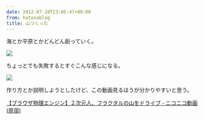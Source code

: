 ```yaml
---
date: 2012-07-28T23:05:47+09:00
from: hatenablog
title: 山つくった
---
```


<p>海とか平原とかどんどん創っていく。</p><p><img src="http://dl.dropbox.com/u/5978869/image/20120728_230236.png" /></p><p>ちょっとでも失敗するとすぐこんな感じになる。</p><p><img src="http://dl.dropbox.com/u/5978869/image/20120729_020334.png" /></p><p>作り方とか説明しようとしたけど、この動画見るほうが分かりやすいと思う。</p><p><a href="http://www.nicovideo.jp/watch/sm17687686">&#x3010;&#x30D6;&#x30E9;&#x30A6;&#x30B6;&#x7269;&#x7406;&#x30A8;&#x30F3;&#x30B8;&#x30F3;&#x3011;&#xFF12;&#x6B21;&#x5143;&#x4EBA;&#x3001;&#x30D5;&#x30E9;&#x30AF;&#x30BF;&#x30EB;&#x306E;&#x5C71;&#x3092;&#x30C9;&#x30E9;&#x30A4;&#x30D6; &#x2010; &#x30CB;&#x30B3;&#x30CB;&#x30B3;&#x52D5;&#x753B;(&#x539F;&#x5BBF;)</a></p>

